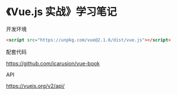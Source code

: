 # 《Vue.js 实战》学习笔记

开发环境

```html
<script src="https://unpkg.com/vue@2.1.6/dist/vue.js"></script>
```

配套代码

<https://github.com/icarusion/vue-book>

API

<https://vuejs.org/v2/api/>